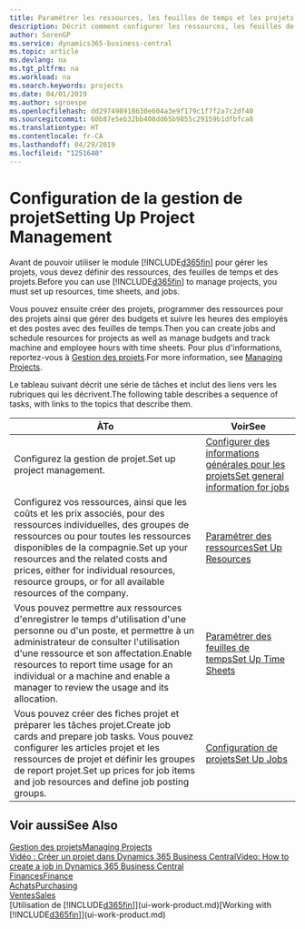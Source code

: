 ```yaml
---
title: Paramétrer les ressources, les feuilles de temps et les projets| Microsoft Docs
description: Décrit comment configurer les ressources, les feuilles de temps et les projets pour la gestion des projets.
author: SorenGP
ms.service: dynamics365-business-central
ms.topic: article
ms.devlang: na
ms.tgt_pltfrm: na
ms.workload: na
ms.search.keywords: projects
ms.date: 04/01/2019
ms.author: sgroespe
ms.openlocfilehash: dd297498918630e604a3e9f179c1f7f2a7c2df40
ms.sourcegitcommit: 60b87e5eb32bb408dd65b9855c29159b1dfbfca8
ms.translationtype: HT
ms.contentlocale: fr-CA
ms.lasthandoff: 04/29/2019
ms.locfileid: "1251640"
---
```

# <a name="setting-up-project-management"></a><span data-ttu-id="60e41-103">Configuration de la gestion de projet</span><span class="sxs-lookup"><span data-stu-id="60e41-103">Setting Up Project Management</span></span>
<span data-ttu-id="60e41-104">Avant de pouvoir utiliser le module [!INCLUDE[d365fin](includes/d365fin_md.md)] pour gérer les projets, vous devez définir des ressources, des feuilles de temps et des projets.</span><span class="sxs-lookup"><span data-stu-id="60e41-104">Before you can use [!INCLUDE[d365fin](includes/d365fin_md.md)] to manage projects, you must set up resources, time sheets, and jobs.</span></span>

<span data-ttu-id="60e41-105">Vous pouvez ensuite créer des projets, programmer des ressources pour des projets ainsi que gérer des budgets et suivre les heures des employés et des postes avec des feuilles de temps.</span><span class="sxs-lookup"><span data-stu-id="60e41-105">Then you can create jobs and schedule resources for projects as well as manage budgets and track machine and employee hours with time sheets.</span></span> <span data-ttu-id="60e41-106">Pour plus d'informations, reportez-vous à [Gestion des projets](projects-manage-projects.md).</span><span class="sxs-lookup"><span data-stu-id="60e41-106">For more information, see [Managing Projects](projects-manage-projects.md).</span></span>  

<span data-ttu-id="60e41-107">Le tableau suivant décrit une série de tâches et inclut des liens vers les rubriques qui les décrivent.</span><span class="sxs-lookup"><span data-stu-id="60e41-107">The following table describes a sequence of tasks, with links to the topics that describe them.</span></span>

| <span data-ttu-id="60e41-108">À</span><span class="sxs-lookup"><span data-stu-id="60e41-108">To</span></span> | <span data-ttu-id="60e41-109">Voir</span><span class="sxs-lookup"><span data-stu-id="60e41-109">See</span></span> |
| --- | --- |
| <span data-ttu-id="60e41-110">Configurez la gestion de projet.</span><span class="sxs-lookup"><span data-stu-id="60e41-110">Set up project management.</span></span>|[<span data-ttu-id="60e41-111">Configurer des informations générales pour les projets</span><span class="sxs-lookup"><span data-stu-id="60e41-111">Set general information for jobs</span></span>](projects-how-setup-jobs.md#to-set-general-information-for-jobs)|
| <span data-ttu-id="60e41-112">Configurez vos ressources, ainsi que les coûts et les prix associés, pour des ressources individuelles, des groupes de ressources ou pour toutes les ressources disponibles de la compagnie.</span><span class="sxs-lookup"><span data-stu-id="60e41-112">Set up your resources and the related costs and prices, either for individual resources, resource groups, or for all available resources of the company.</span></span> |[<span data-ttu-id="60e41-113">Paramétrer des ressources</span><span class="sxs-lookup"><span data-stu-id="60e41-113">Set Up Resources</span></span>](projects-how-setup-resources.md) |
| <span data-ttu-id="60e41-114">Vous pouvez permettre aux ressources d'enregistrer le temps d'utilisation d'une personne ou d'un poste, et permettre à un administrateur de consulter l'utilisation d'une ressource et son affectation.</span><span class="sxs-lookup"><span data-stu-id="60e41-114">Enable resources to report time usage for an individual or a machine and enable a manager to review the usage and its allocation.</span></span> |[<span data-ttu-id="60e41-115">Paramétrer des feuilles de temps</span><span class="sxs-lookup"><span data-stu-id="60e41-115">Set Up Time Sheets</span></span>](projects-how-setup-time-sheets.md) |
| <span data-ttu-id="60e41-116">Vous pouvez créer des fiches projet et préparer les tâches projet.</span><span class="sxs-lookup"><span data-stu-id="60e41-116">Create job cards and prepare job tasks.</span></span> <span data-ttu-id="60e41-117">Vous pouvez configurer les articles projet et les ressources de projet et définir les groupes de report projet.</span><span class="sxs-lookup"><span data-stu-id="60e41-117">Set up prices for job items and job resources and define job posting groups.</span></span> |[<span data-ttu-id="60e41-118">Configuration de projets</span><span class="sxs-lookup"><span data-stu-id="60e41-118">Set Up Jobs</span></span>](projects-how-setup-jobs.md) |

## <a name="see-also"></a><span data-ttu-id="60e41-119">Voir aussi</span><span class="sxs-lookup"><span data-stu-id="60e41-119">See Also</span></span>

[<span data-ttu-id="60e41-120">Gestion des projets</span><span class="sxs-lookup"><span data-stu-id="60e41-120">Managing Projects</span></span>](projects-manage-projects.md)  
[<span data-ttu-id="60e41-121">Vidéo : Créer un projet dans Dynamics 365 Business Central</span><span class="sxs-lookup"><span data-stu-id="60e41-121">Video: How to create a job in Dynamics 365 Business Central</span></span>](https://www.youtube.com/watch?v=VqaPWr7BWmw)  
[<span data-ttu-id="60e41-122">Finances</span><span class="sxs-lookup"><span data-stu-id="60e41-122">Finance</span></span>](finance.md)  
[<span data-ttu-id="60e41-123">Achats</span><span class="sxs-lookup"><span data-stu-id="60e41-123">Purchasing</span></span>](purchasing-manage-purchasing.md)  
[<span data-ttu-id="60e41-124">Ventes</span><span class="sxs-lookup"><span data-stu-id="60e41-124">Sales</span></span>](sales-manage-sales.md)  
<span data-ttu-id="60e41-125">[Utilisation de [!INCLUDE[d365fin](includes/d365fin_md.md)]](ui-work-product.md)</span><span class="sxs-lookup"><span data-stu-id="60e41-125">[Working with [!INCLUDE[d365fin](includes/d365fin_md.md)]](ui-work-product.md)</span></span>  
